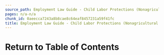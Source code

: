 ```yaml
---
source_path: Employment Law Guide - Child Labor Protections (Nonagricultural Work).md
pages: n/a-n/a
chunk_id: 0aeecca7243a8b8cae8c64eaf8457231a59f41fc
title: Employment Law Guide - Child Labor Protections (Nonagricultural Work)
---
```

# Return to Table of Contents
